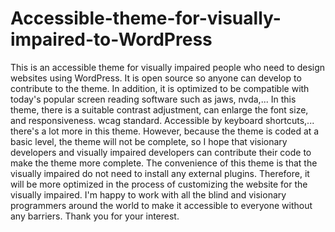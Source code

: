 # Accessible-theme-for-visually-impaired-to-WordPress
This is an accessible theme for visually impaired people who need to design websites using WordPress. It is open source so anyone can develop to contribute to the theme. In addition, it is optimized to be compatible with today's popular screen reading software such as jaws, nvda,... In this theme, there is a suitable contrast adjustment, can enlarge the font size, and responsiveness. wcag standard. Accessible by keyboard shortcuts,... there's a lot more in this theme. However, because the theme is coded at a basic level, the theme will not be complete, so I hope that visionary developers and visually impaired developers can contribute their code to make the theme more complete. The convenience of this theme is that the visually impaired do not need to install any external plugins. Therefore, it will be more optimized in the process of customizing the website for the visually impaired. I'm happy to work with all the blind and visionary programmers around the world to make it accessible to everyone without any barriers. Thank you for your interest.
